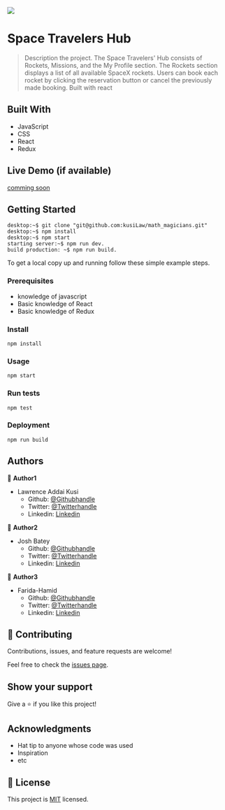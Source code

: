 ![](https://img.shields.io/badge/Microverse-blueviolet)

# Space Travelers Hub

> Description the project.
The Space Travelers' Hub consists of Rockets, Missions, and the My Profile section. The Rockets section displays a list of all available SpaceX rockets. Users can book each rocket by clicking the reservation button or cancel the previously made booking. Built with react
## Built With

- JavaScript
- CSS
- React
- Redux


## Live Demo (if available)

[comming soon](https://livedemo.com)


## Getting Started

``` console
desktop:~$ git clone "git@github.com:kusiLaw/math_magicians.git"
desktop:~$ npm install
desktop:~$ npm start
starting server:~$ npm run dev.
build production: ~$ npm run build.

```

To get a local copy up and running follow these simple example steps.

### Prerequisites
- knowledge of javascript
- Basic knowledge of React
- Basic knowledge of Redux

### Install
`npm install`

### Usage
`npm start`

### Run tests
`npm test`

### Deployment
`npm run build`


## Authors

👤 **Author1**
- Lawrence Addai Kusi
  - Github: [@Githubhandle](https://github.com/kusiLaw)
  - Twitter: [@Twitterhandle](https://twitter.com/kusilaw)
  - Linkedin: [Linkedin](https://www.linkedin.com/in/lawrence-kusi-55a662104)


👤 **Author2**
- Josh Batey
  - Github: [@Githubhandle](https://github.com/Bateyjosue)
  - Twitter: [@Twitterhandle](https://twitter.com/)
  - Linkedin: [Linkedin](https://www.linkedin.com/)


👤 **Author3**
- Farida-Hamid
  - Github: [@Githubhandle](https://github.com/Farida-Hamid)
  - Twitter: [@Twitterhandle](https://twitter.com/)
  - Linkedin: [Linkedin](https://www.linkedin.com/)


## 🤝 Contributing

Contributions, issues, and feature requests are welcome!

Feel free to check the [issues page](../../issues/).

## Show your support

Give a ⭐️ if you like this project!

## Acknowledgments

- Hat tip to anyone whose code was used
- Inspiration
- etc

## 📝 License

This project is [MIT](./LICENSE) licensed.

